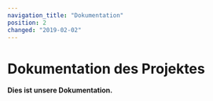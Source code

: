 ```yaml
---
navigation_title: "Dokumentation"
position: 2
changed: "2019-02-02"
---
```


# Dokumentation des Projektes

**Dies ist unsere Dokumentation.**

